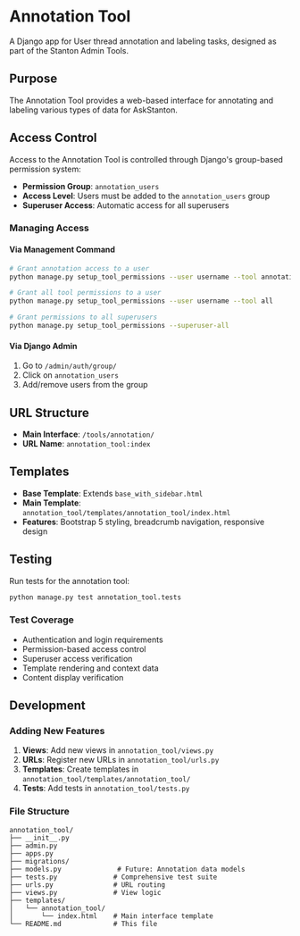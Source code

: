 # Annotation Tool

A Django app for User thread annotation and labeling tasks, designed as part of the Stanton Admin Tools.

## Purpose

The Annotation Tool provides a web-based interface for annotating and labeling various types of data for AskStanton.

## Access Control

Access to the Annotation Tool is controlled through Django's group-based permission system:

- **Permission Group**: `annotation_users`
- **Access Level**: Users must be added to the `annotation_users` group
- **Superuser Access**: Automatic access for all superusers

### Managing Access

#### Via Management Command
```bash
# Grant annotation access to a user
python manage.py setup_tool_permissions --user username --tool annotation

# Grant all tool permissions to a user
python manage.py setup_tool_permissions --user username --tool all

# Grant permissions to all superusers
python manage.py setup_tool_permissions --superuser-all
```

#### Via Django Admin
1. Go to `/admin/auth/group/`
2. Click on `annotation_users`
3. Add/remove users from the group

## URL Structure

- **Main Interface**: `/tools/annotation/`
- **URL Name**: `annotation_tool:index`

## Templates

- **Base Template**: Extends `base_with_sidebar.html`
- **Main Template**: `annotation_tool/templates/annotation_tool/index.html`
- **Features**: Bootstrap 5 styling, breadcrumb navigation, responsive design

## Testing

Run tests for the annotation tool:

```bash
python manage.py test annotation_tool.tests
```

### Test Coverage

- Authentication and login requirements
- Permission-based access control
- Superuser access verification
- Template rendering and context data
- Content display verification

## Development

### Adding New Features

1. **Views**: Add new views in `annotation_tool/views.py`
2. **URLs**: Register new URLs in `annotation_tool/urls.py`
3. **Templates**: Create templates in `annotation_tool/templates/annotation_tool/`
4. **Tests**: Add tests in `annotation_tool/tests.py`

### File Structure

```
annotation_tool/
├── __init__.py
├── admin.py
├── apps.py
├── migrations/
├── models.py              # Future: Annotation data models
├── tests.py              # Comprehensive test suite
├── urls.py               # URL routing
├── views.py              # View logic
├── templates/
│   └── annotation_tool/
│       └── index.html    # Main interface template
└── README.md             # This file
```
